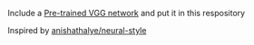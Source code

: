 Include a [Pre-trained VGG network](https://www.vlfeat.org/matconvnet/models/imagenet-vgg-verydeep-19.mat) and put it in this respository

Inspired by [anishathalye/neural-style](https://github.com/anishathalye/neural-style)
